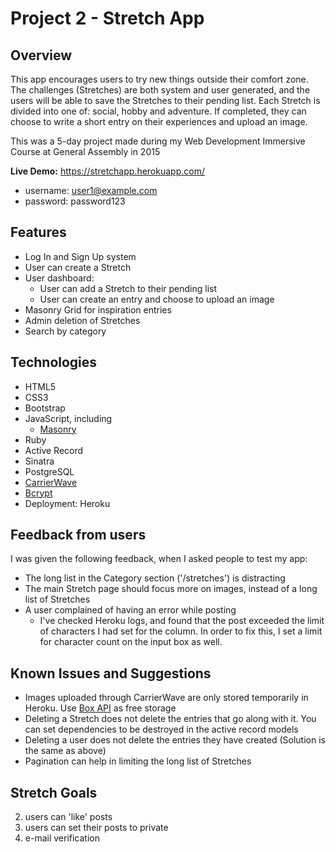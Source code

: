 # Project 2 - Stretch App

## Overview

This app encourages users to try new things outside their comfort zone. The challenges (Stretches) are both system and user generated, and the users will be able to save the Stretches to their pending list. Each Stretch is divided into one of: social, hobby and adventure. If completed, they can choose to write a short entry on their experiences and upload an image.

This was a 5-day project made during my Web Development Immersive Course at General Assembly in 2015

<b>Live Demo:</b> https://stretchapp.herokuapp.com/
+ username: user1@example.com
+ password: password123

## Features

+ Log In and Sign Up system
+ User can create a Stretch
+ User dashboard:
  - User can add a Stretch to their pending list
  - User can create an entry and choose to upload an image 
+ Masonry Grid for inspiration entries
+ Admin deletion of Stretches
+ Search by category

## Technologies


+ HTML5
+ CSS3
+ Bootstrap
+ JavaScript, including
  - [Masonry](http://masonry.desandro.com/)
+ Ruby
+ Active Record
+ Sinatra
+ PostgreSQL
+ [CarrierWave](https://github.com/carrierwaveuploader/carrierwave)
+ [Bcrypt](https://rubygems.org/gems/bcrypt-ruby/versions/3.1.5)
+ Deployment: Heroku

## Feedback from users

I was given the following feedback, when I asked people to test my app: 

+ The long list in the Category section ('/stretches') is distracting
+ The main Stretch page should focus more on images, instead of a long list of Stretches
+ A user complained of having an error while posting
  - I've checked Heroku logs, and found that the post exceeded the limit of characters I had set for the column. In order to fix this, I set a limit for character count on the input box as well. 

## Known Issues and Suggestions

+ Images uploaded through CarrierWave are only stored temporarily in Heroku. Use [Box API](https://developers.box.com/) as free storage
+ Deleting a Stretch does not delete the entries that go along with it. You can set dependencies to be destroyed in the active record models
+ Deleting a user does not delete the entries they have created (Solution is the same as above)
+ Pagination can help in limiting the long list of Stretches

## Stretch Goals
2. users can 'like' posts
2. users can set their posts to private
3. e-mail verification
